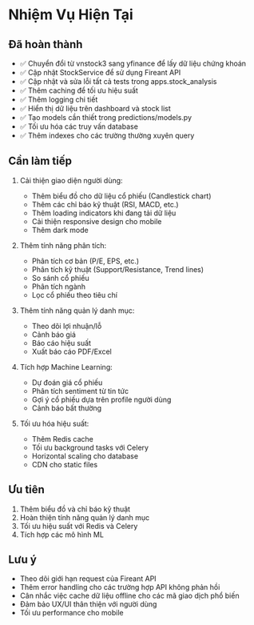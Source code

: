 # Nhiệm Vụ Hiện Tại

## Đã hoàn thành
- ✅ Chuyển đổi từ vnstock3 sang yfinance để lấy dữ liệu chứng khoán
- ✅ Cập nhật StockService để sử dụng Fireant API
- ✅ Cập nhật và sửa lỗi tất cả tests trong apps.stock_analysis
- ✅ Thêm caching để tối ưu hiệu suất
- ✅ Thêm logging chi tiết
- ✅ Hiển thị dữ liệu trên dashboard và stock list
- ✅ Tạo models cần thiết trong predictions/models.py
- ✅ Tối ưu hóa các truy vấn database
- ✅ Thêm indexes cho các trường thường xuyên query

## Cần làm tiếp
1. Cải thiện giao diện người dùng:
   - Thêm biểu đồ cho dữ liệu cổ phiếu (Candlestick chart)
   - Thêm các chỉ báo kỹ thuật (RSI, MACD, etc.)
   - Thêm loading indicators khi đang tải dữ liệu
   - Cải thiện responsive design cho mobile
   - Thêm dark mode

2. Thêm tính năng phân tích:
   - Phân tích cơ bản (P/E, EPS, etc.)
   - Phân tích kỹ thuật (Support/Resistance, Trend lines)
   - So sánh cổ phiếu
   - Phân tích ngành
   - Lọc cổ phiếu theo tiêu chí

3. Thêm tính năng quản lý danh mục:
   - Theo dõi lợi nhuận/lỗ
   - Cảnh báo giá
   - Báo cáo hiệu suất
   - Xuất báo cáo PDF/Excel

4. Tích hợp Machine Learning:
   - Dự đoán giá cổ phiếu
   - Phân tích sentiment từ tin tức
   - Gợi ý cổ phiếu dựa trên profile người dùng
   - Cảnh báo bất thường

5. Tối ưu hóa hiệu suất:
   - Thêm Redis cache
   - Tối ưu background tasks với Celery
   - Horizontal scaling cho database
   - CDN cho static files

## Ưu tiên
1. Thêm biểu đồ và chỉ báo kỹ thuật
2. Hoàn thiện tính năng quản lý danh mục
3. Tối ưu hiệu suất với Redis và Celery
4. Tích hợp các mô hình ML

## Lưu ý
- Theo dõi giới hạn request của Fireant API
- Thêm error handling cho các trường hợp API không phản hồi
- Cân nhắc việc cache dữ liệu offline cho các mã giao dịch phổ biến
- Đảm bảo UX/UI thân thiện với người dùng
- Tối ưu performance cho mobile
